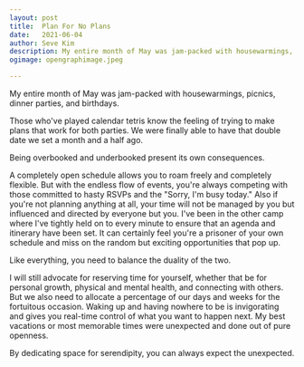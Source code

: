 ```yaml
---
layout: post
title:	Plan For No Plans
date:	2021-06-04
author:	Seve Kim
description: My entire month of May was jam-packed with housewarmings, picnics, dinner parties, and birthdays.
ogimage: opengraphimage.jpeg

---
```


My entire month of May was jam-packed with housewarmings, picnics, dinner parties, and birthdays.

Those who've played calendar tetris know the feeling of trying to make plans that work for both parties. We were finally able to have that double date we set a month and a half ago.

Being overbooked and underbooked present its own consequences.

A completely open schedule allows you to roam freely and completely flexible. But with the endless flow of events, you're always competing with those committed to hasty RSVPs and the "Sorry, I'm busy today." Also if you're not planning anything at all, your time will not be managed by you but influenced and directed by everyone but you. I've been in the other camp where I've tightly held on to every minute to ensure that an agenda and itinerary have been set. It can certainly feel you're a prisoner of your own schedule and miss on the random but exciting opportunities that pop up.

Like everything, you need to balance the duality of the two.

I will still advocate for reserving time for yourself, whether that be for personal growth, physical and mental health, and connecting with others. But we also need to allocate a percentage of our days and weeks for the fortuitous occasion. Waking up and having nowhere to be is invigorating and gives you real-time control of what you want to happen next. My best vacations or most memorable times were unexpected and done out of pure openness.

By dedicating space for serendipity, you can always expect the unexpected.
